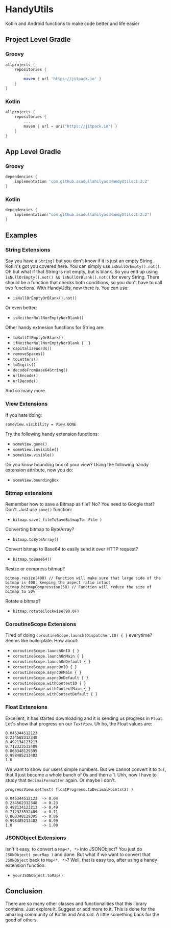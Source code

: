 # HandyUtils
Kotlin and Android functions to make code better and life easier

[//]: # ([![]&#40;https://jitpack.io/v/asadullahilyas/HandyUtils.svg&#41;]&#40;https://jitpack.io/#asadullahilyas/HandyUtils&#41;)

## Project Level Gradle

### Groovy
``` Groovy
allprojects {
    repositories {
        ...
        maven { url 'https://jitpack.io' }
    }
}
```

### Kotlin
```` Kotlin
allprojects {
    repositories {
        ...
        maven { url = uri("https://jitpack.io") }
    }
}
````

## App Level Gradle

### Groovy
```` Groovy
dependencies {
    implementation 'com.github.asadullahilyas:HandyUtils:1.2.2'
}
````

### Kotlin
``` Kotlin
dependencies {
    implementation("com.github.asadullahilyas:HandyUtils:1.2.2")
}
```

## Examples

### String Extensions

Say you have a `String?` but you don't know if it is just an empty String. Kotlin's got you covered here. You can simply use `isNullOrEmpty().not()`. Oh but what if that String is not empty, but is blank. So you end up using `isNullOrEmpty().not() && isNullOrBlank().not()` for every String. There should be a function that checks both conditions, so you don't have to call two functions. With HandyUtils, now there is. You can use:
- `isNullOrEmptyOrBlank().not()`

Or even better:
- `isNeitherNullNorEmptyNorBlank()`

Other handy extnesion functions for String are:
- `toNullIfEmptyOrBlank()`
- `ifNeitherNullNorEmptyNorBlank {  }`
- `capitalizeWords()`
- `removeSpaces()`
- `toLetters()`
- `toDigits()`
- `decodeFromBase64String()`
- `urlEncode()`
- `urlDecode()`

And so many more.

### View Extensions

If you hate doing:

    someView.visibility = View.GONE

Try the following handy extension functions:

- `someView.gone()`
- `someView.invisible()`
- `someView.visible()`

Do you know bounding box of your view? Using the following handy extension attribute, now you do:

- `someView.boundingBox`

### Bitmap extensions

Remember how to save a Bitmap as file? No? You need to Google that? Don't. Just use `save()` function:

- `bitmap.save( fileToSaveBitmapTo: File )`

Converting bitmap to ByteArray?

- `bitmap.toByteArray()`

Convert bitmap to Base64 to easily send it over HTTP request?

- `bitmap.toBase64()`

Resize or compress bitmap?

    bitmap.resize(400) // Function will make sure that large side of the bitmap is 400, keeping the aspect ratio intact
    bitmap.bitmapCompression(50) // Function will reduce the size of bitmap to 50%

Rotate a bitmap?

- `bitmap.rotateClockwise(90.0F)`

### CoroutineScope Extensions

Tired of doing `coroutineScope.launch(Dispatcher.IO) { }` everytime? Seems like boilerplate. How about:

- `coroutineScope.launchOnIO { }`
- `coroutineScope.launchOnMain { }`
- `coroutineScope.launchOnDefault { }`
- `coroutineScope.asyncOnIO { }`
- `coroutineScope.asyncOnMain { }`
- `coroutineScope.asyncOnDefault { }`
- `coroutineScope.withContextIO { }`
- `coroutineScope.withContextMain { }`
- `coroutineScope.withContextDefault { }`

### Float Extensions

Excellent, it has started downloading and it is sending us progress in `Float`. Let's show that progress on our `TextView`. Uh ho, the Float values are:

    0.045344512123
    0.234562312348
    0.492134123213
    0.712323532489
    0.868348129395
    0.998485213482
    1.0

We want to show our users simple numbers. But we cannot convert it to `Int`, that'll just become a whole bunch of 0s and then a 1. Uhh, now I have to study that `DecimalFormatter` again. Or maybe I don't.

    progressView.setText( floatProgress.toDecimalPoints(2) )

    0.045344512123  -> 0.04
    0.234562312348  -> 0.23
    0.492134123213  -> 0.49
    0.712323532489  -> 0.71
    0.868348129395  -> 0.86
    0.998485213482  -> 0.99
    1.0             -> 1.00

### JSONObject Extensions

Isn't it easy, to convert a `Map<*, *>` into JSONObject? You just do `JSONObject( yourMap )` and done. But what if we want to convert that `JSONObject` back to `Map<*, *>`? Well, that is easy too, after using a handy extension function:

- `yourJSONObject.toMap()`

## Conclusion

There are so many other classes and functionalities that this library contains. Just explore it. Suggest or add more to it. This is done for the amazing community of Kotlin and Android. A little something back for the good of others.
